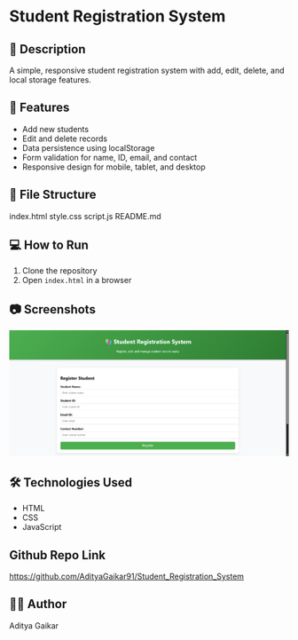 # Student Registration System

## 📌 Description
A simple, responsive student registration system with add, edit, delete, and local storage features.

## 🚀 Features
- Add new students
- Edit and delete records
- Data persistence using localStorage
- Form validation for name, ID, email, and contact
- Responsive design for mobile, tablet, and desktop

## 📂 File Structure
index.html
style.css
script.js
README.md

## 💻 How to Run
1. Clone the repository
2. Open `index.html` in a browser

## 📷 Screenshots
![alt text](image.png)

## 🛠 Technologies Used
- HTML
- CSS
- JavaScript

## Github Repo Link
https://github.com/AdityaGaikar91/Student_Registration_System

## 👨‍💻 Author
Aditya Gaikar
